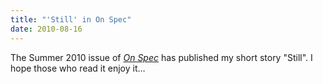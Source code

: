 ```yaml
---
title: "'Still' in On Spec"
date: 2010-08-16
---
```

The Summer 2010 issue of <a href="http://onspec.ca/currentissue"><em>On Spec</em></a> has published my short story "Still". I hope those who read it enjoy it…
